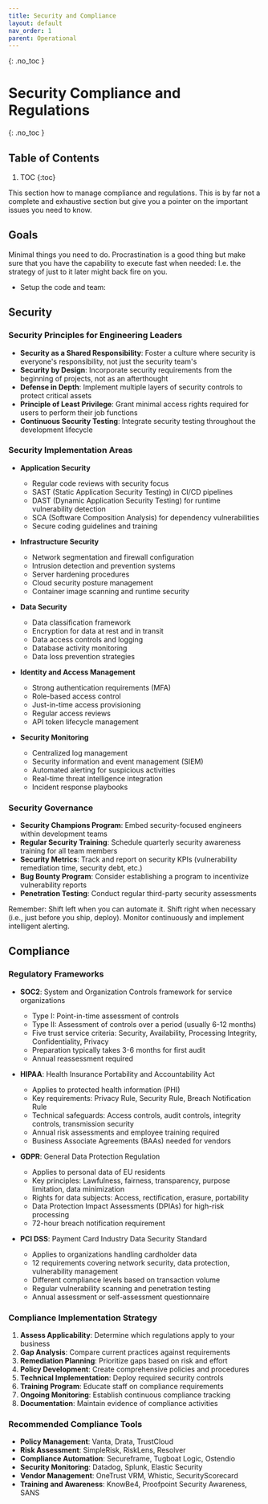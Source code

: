 ```yaml
---
title: Security and Compliance
layout: default
nav_order: 1
parent: Operational
---
```

{: .no_toc }
# Security Compliance and Regulations

{: .no_toc }
## Table of Contents

1. TOC
{:toc}

This section how to manage compliance and regulations. This is by far not a complete and exhaustive section but give you a pointer on the important issues you need to know.

## Goals

Minimal things you need to do. Procrastination is a good thing but make sure that you have the capability to execute fast when needed: I.e. the strategy of just to it later might back fire on you.

* Setup the code and team:  

## Security

### Security Principles for Engineering Leaders
* **Security as a Shared Responsibility**: Foster a culture where security is everyone's responsibility, not just the security team's
* **Security by Design**: Incorporate security requirements from the beginning of projects, not as an afterthought
* **Defense in Depth**: Implement multiple layers of security controls to protect critical assets
* **Principle of Least Privilege**: Grant minimal access rights required for users to perform their job functions
* **Continuous Security Testing**: Integrate security testing throughout the development lifecycle

### Security Implementation Areas
* **Application Security**
  * Regular code reviews with security focus
  * SAST (Static Application Security Testing) in CI/CD pipelines
  * DAST (Dynamic Application Security Testing) for runtime vulnerability detection
  * SCA (Software Composition Analysis) for dependency vulnerabilities
  * Secure coding guidelines and training

* **Infrastructure Security**
  * Network segmentation and firewall configuration
  * Intrusion detection and prevention systems
  * Server hardening procedures
  * Cloud security posture management
  * Container image scanning and runtime security

* **Data Security**
  * Data classification framework
  * Encryption for data at rest and in transit
  * Data access controls and logging
  * Database activity monitoring
  * Data loss prevention strategies

* **Identity and Access Management**
  * Strong authentication requirements (MFA)
  * Role-based access control
  * Just-in-time access provisioning
  * Regular access reviews
  * API token lifecycle management

* **Security Monitoring**
  * Centralized log management
  * Security information and event management (SIEM)
  * Automated alerting for suspicious activities
  * Real-time threat intelligence integration
  * Incident response playbooks

### Security Governance
* **Security Champions Program**: Embed security-focused engineers within development teams
* **Regular Security Training**: Schedule quarterly security awareness training for all team members
* **Security Metrics**: Track and report on security KPIs (vulnerability remediation time, security debt, etc.)
* **Bug Bounty Program**: Consider establishing a program to incentivize vulnerability reports
* **Penetration Testing**: Conduct regular third-party security assessments

Remember: Shift left when you can automate it.
Shift right when necessary (i.e., just before you ship, deploy).
Monitor continuously and implement intelligent alerting.

## Compliance

### Regulatory Frameworks
* **SOC2**: System and Organization Controls framework for service organizations
  * Type I: Point-in-time assessment of controls
  * Type II: Assessment of controls over a period (usually 6-12 months)
  * Five trust service criteria: Security, Availability, Processing Integrity, Confidentiality, Privacy
  * Preparation typically takes 3-6 months for first audit
  * Annual reassessment required

* **HIPAA**: Health Insurance Portability and Accountability Act
  * Applies to protected health information (PHI)
  * Key requirements: Privacy Rule, Security Rule, Breach Notification Rule
  * Technical safeguards: Access controls, audit controls, integrity controls, transmission security
  * Annual risk assessments and employee training required
  * Business Associate Agreements (BAAs) needed for vendors

* **GDPR**: General Data Protection Regulation
  * Applies to personal data of EU residents
  * Key principles: Lawfulness, fairness, transparency, purpose limitation, data minimization
  * Rights for data subjects: Access, rectification, erasure, portability
  * Data Protection Impact Assessments (DPIAs) for high-risk processing
  * 72-hour breach notification requirement

* **PCI DSS**: Payment Card Industry Data Security Standard
  * Applies to organizations handling cardholder data
  * 12 requirements covering network security, data protection, vulnerability management
  * Different compliance levels based on transaction volume
  * Regular vulnerability scanning and penetration testing
  * Annual assessment or self-assessment questionnaire

### Compliance Implementation Strategy
1. **Assess Applicability**: Determine which regulations apply to your business
2. **Gap Analysis**: Compare current practices against requirements
3. **Remediation Planning**: Prioritize gaps based on risk and effort
4. **Policy Development**: Create comprehensive policies and procedures
5. **Technical Implementation**: Deploy required security controls
6. **Training Program**: Educate staff on compliance requirements
7. **Ongoing Monitoring**: Establish continuous compliance tracking
8. **Documentation**: Maintain evidence of compliance activities

### Recommended Compliance Tools
* **Policy Management**: Vanta, Drata, TrustCloud
* **Risk Assessment**: SimpleRisk, RiskLens, Resolver
* **Compliance Automation**: Secureframe, Tugboat Logic, Ostendio
* **Security Monitoring**: Datadog, Splunk, Elastic Security
* **Vendor Management**: OneTrust VRM, Whistic, SecurityScorecard
* **Training and Awareness**: KnowBe4, Proofpoint Security Awareness, SANS
